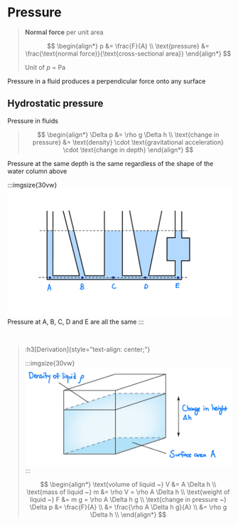 # Pressure

> **Normal force** per unit area
>
> $$
> \begin{align*}
>   p &= \frac{F}{A} \\
>   \text{pressure} &= \frac{\text{normal force}}{\text{cross-sectional area}}
> \end{align*}
> $$
>
> Unit of $p$ = $\mathrm{Pa}$

Pressure in a fluid produces a perpendicular force onto any surface

## Hydrostatic pressure

Pressure in fluids

> $$
> \begin{align*}
>   \Delta p &= \rho g \Delta h \\
>   \text{change in pressure} &= \text{density} \cdot \text{gravitational acceleration} \cdot \text{change in depth}
> \end{align*}
> $$

Pressure at the same depth is the same regardless of the shape of the water column above

:::imgsize{30vw}
![Hydrostatic pressure in containers of different shapes but the of same liquid level](/src/assets/images/a-level/physics/hydrostatic-pressure-different-container-shapes.png)
Pressure at A, B, C, D and E are all the same
:::

<br>

> :h3[Derivation]{style="text-align: center;"}
>
> :::imgsize{30vw}
> ![Diagram for defining variables for derivation of hydrostatic pressure](/src/assets/images/a-level/physics/hydrostatic-pressure-derivation-diagram.png)
> :::
> 
> $$
> \begin{align*}
>   \text{volume of liquid ~} V &= A \Delta h \\
>   \text{mass of liquid ~} m &= \rho V = \rho A \Delta h \\
>   \text{weight of liquid ~} F &= m g = \rho A \Delta h g \\
>   \text{change in pressure ~} \Delta p &= \frac{F}{A} \\
>   &= \frac{\rho A \Delta h g}{A} \\
>   &= \rho g \Delta h \\
> \end{align*}
> $$
